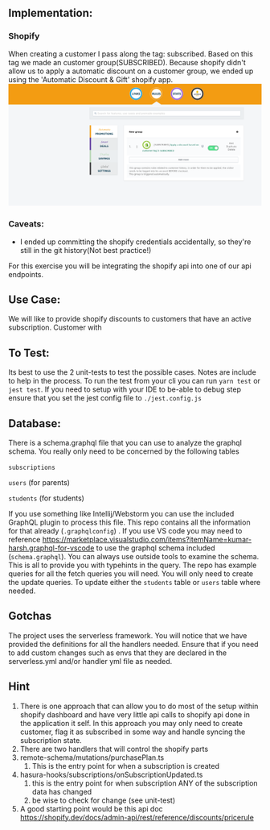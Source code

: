 ## Implementation:

### Shopify

When creating a customer I pass along the tag: subscribed.
Based on this tag we made an customer group(SUBSCRIBED).
Because shopify didn't allow us to apply a automatic discount on a customer group,
we ended up using the 'Automatic Discount & Gift' shopify app.
![automatic discount & gift setup](discount_setup.png)

### Caveats:

-   I ended up committing the shopify credentials accidentally, so they're still in the git history(Not best practice!)

For this exercise you will be integrating the shopify api into one of our api endpoints.

## Use Case:

We will like to provide shopify discounts to customers that have an active subscription.
Customer with

## To Test:

Its best to use the 2 unit-tests to test the possible cases. Notes are include to help in the process.
To run the test from your cli you can run `yarn test` or `jest test`. If you need to setup with your IDE to be-able to
debug step ensure that you set the jest config file to `./jest.config.js`

## Database:

There is a schema.graphql file that you can use to analyze the graphql schema. You really only need to be concerned
by the following tables

`subscriptions`

`users` (for parents)

`students` (for students)

If you use something like Intellij/Webstorm you can use the included GraphQL plugin to process this file. This
repo contains all the information for that already (`.graphqlconfig`) . If you use VS code you may need to reference
https://marketplace.visualstudio.com/items?itemName=kumar-harsh.graphql-for-vscode to use the graphql schema included
(`schema.graphql`). You can always use outside tools to examine the schema. This is all to provide you with typehints
in the query. The repo has example queries for all the fetch queries you will need. You will only need to create the
update queries. To update either the `students` table or `users` table where needed.

## Gotchas

The project uses the serverless framework. You will notice that we have provided the definitions for all the handlers
needed. Ensure that if you need to add custom changes such as envs that they are declared in the serverless.yml
and/or handler yml file as needed.

## Hint

1. There is one approach that can allow you to do most of the setup within shopify dashboard and have very little
   api calls to shopify api done in the application it self. In this approach you may only need to create customer, flag it as subscribed in some way and handle syncing the subscription state.
2. There are two handlers that will control the shopify parts
3. remote-schema/mutations/purchasePlan.ts
    1. This is the entry point for when a subscription is created
4. hasura-hooks/subscriptions/onSubscriptionUpdated.ts
    1. this is the entry point for when subscription ANY of the subscription data has changed
    2. be wise to check for change (see unit-test)
5. A good starting point would be this api doc https://shopify.dev/docs/admin-api/rest/reference/discounts/pricerule
